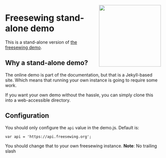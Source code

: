<a href="https://freesewing.org"><img src="http://docs.freesewing.org/img/logo-black.svg" align="right" width=200 /></a>
# Freesewing stand-alone demo

This is a stand-alone version of [the freesewing demo](https://docs.freesewing.org/demo).

## Why a stand-alone demo?
The online demo is part of the documentation, but that is a Jekyll-based site.
Which means that running your own instance is going to require some work.

If you want your own demo without the hassle, you can simply clone this into a web-accessible directory.

## Configuration

You should only configure the `api` value in the demo.js. Default is:

```
var api = 'https://api.freesewing.org';
```

You should change that to your own freesewing instance. **Note**: No trailing slash
